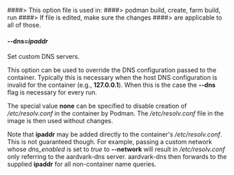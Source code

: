 ####> This option file is used in:
####>   podman build, create, farm build, run
####> If file is edited, make sure the changes
####> are applicable to all of those.
#### **--dns**=*ipaddr*

Set custom DNS servers.

This option can be used to override the DNS
configuration passed to the container. Typically this is necessary when the
host DNS configuration is invalid for the container (e.g., **127.0.0.1**). When this
is the case the **--dns** flag is necessary for every run.

The special value **none** can be specified to disable creation of _/etc/resolv.conf_ in the container by Podman.
The _/etc/resolv.conf_ file in the image is then used without changes.

Note that **ipaddr** may be added directly to the container's _/etc/resolv.conf_.
This is not guaranteed though.  For example, passing a custom network whose *dns_enabled* is set to *true* to **--network** will result in _/etc/resolv.conf_ only referring to the aardvark-dns server.  aardvark-dns then forwards to the supplied **ipaddr** for all non-container name queries.
